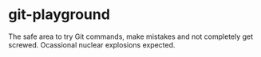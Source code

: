# git-playground
The safe area to try Git commands, make mistakes and not completely get screwed. Ocassional nuclear explosions expected.
